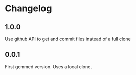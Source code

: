 # Changelog

## 1.0.0

Use github API to get and commit files instead of a full clone

## 0.0.1

First gemmed version. Uses a local clone.